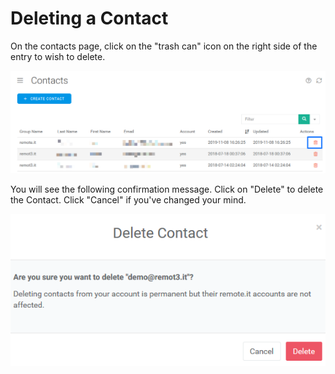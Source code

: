 # Deleting a Contact

On the contacts page, click on the "trash can" icon on the right side of the entry to wish to delete.

![](../../.gitbook/assets/image%20%2840%29.png)

You will see the following confirmation message.  Click on "Delete" to delete the Contact.  Click "Cancel" if you've changed your mind.

![](../../.gitbook/assets/image%20%2884%29.png)


